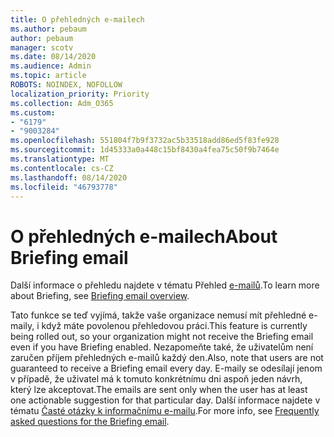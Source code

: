 ```yaml
---
title: O přehledných e-mailech
ms.author: pebaum
author: pebaum
manager: scotv
ms.date: 08/14/2020
ms.audience: Admin
ms.topic: article
ROBOTS: NOINDEX, NOFOLLOW
localization_priority: Priority
ms.collection: Adm_O365
ms.custom:
- "6179"
- "9003284"
ms.openlocfilehash: 551804f7b9f3732ac5b33518add86ed5f83fe928
ms.sourcegitcommit: 1d45333a0a448c15bf8430a4fea75c50f9b7464e
ms.translationtype: MT
ms.contentlocale: cs-CZ
ms.lasthandoff: 08/14/2020
ms.locfileid: "46793778"
---
```

# <a name="about-briefing-email"></a><span data-ttu-id="e6027-102">O přehledných e-mailech</span><span class="sxs-lookup"><span data-stu-id="e6027-102">About Briefing email</span></span>

<span data-ttu-id="e6027-103">Další informace o přehledu najdete v tématu Přehled [e-mailů](https://docs.microsoft.com/briefing/be-overview).</span><span class="sxs-lookup"><span data-stu-id="e6027-103">To learn more about Briefing, see [Briefing email overview](https://docs.microsoft.com/briefing/be-overview).</span></span>  

<span data-ttu-id="e6027-104">Tato funkce se teď vyjímá, takže vaše organizace nemusí mít přehledné e-maily, i když máte povolenou přehledovou práci.</span><span class="sxs-lookup"><span data-stu-id="e6027-104">This feature is currently being rolled out, so your organization might not receive the Briefing email even if you have Briefing enabled.</span></span> <span data-ttu-id="e6027-105">Nezapomeňte také, že uživatelům není zaručen příjem přehledných e-mailů každý den.</span><span class="sxs-lookup"><span data-stu-id="e6027-105">Also, note that users are not guaranteed to receive a Briefing email every day.</span></span> <span data-ttu-id="e6027-106">E-maily se odesílají jenom v případě, že uživatel má k tomuto konkrétnímu dni aspoň jeden návrh, který lze akceptovat.</span><span class="sxs-lookup"><span data-stu-id="e6027-106">The emails are sent only when the user has at least one actionable suggestion for that particular day.</span></span> <span data-ttu-id="e6027-107">Další informace najdete v tématu [Časté otázky k informačnímu e-mailu](https://docs.microsoft.com/briefing/be-faqs).</span><span class="sxs-lookup"><span data-stu-id="e6027-107">For more info, see [Frequently asked questions for the Briefing email](https://docs.microsoft.com/briefing/be-faqs).</span></span>